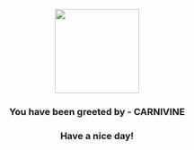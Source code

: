 <p align="center">
            <img src="https://raw.githubusercontent.com/PokeAPI/sprites/master/sprites/pokemon/455.png" width="150" height="150">
          </p>
          <h3 align="center">You have been greeted by - <b>CARNIVINE</b></h3>
          <h3 align="center">Have a nice day!</h3>
